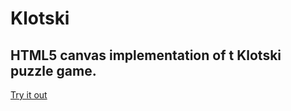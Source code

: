 # Klotski
## HTML5 canvas implementation of t Klotski puzzle game. 

[Try it out](https://matvs.github.io/klotski/)
